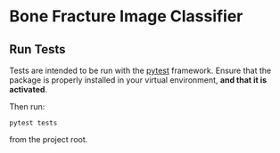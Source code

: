 # Bone Fracture Image Classifier

## Run Tests

Tests are intended to be run with the [pytest](https://docs.pytest.org/en/stable/index.html) framework. Ensure that the package is properly installed in your virtual environment, **and that it is activated**.

Then run:

```
pytest tests
```

from the project root.
